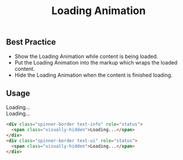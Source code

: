 ﻿---
title: Loading Animation
summary: The Loading Animation informs the user a website or application is getting data.
tags: components
layout: page-guide
eleventyNavigation:
  key: Loading Animation
  parent: Components
  order: 180
  excerpt: The Loading Animation informs the system is getting data.
  img: /img/illustrations/illus-loading.svg
---

## Best Practice

- Show the Loading Animation while content is being loaded.
- Put the Loading Animation into the markup which wraps the loaded content.
- Hide the Loading Animation when the content is finished loading.

## Usage

<div class="spinner-border text-info" role="status">
  <span class="visually-hidden">Loading...</span>
</div>
<div class="spinner-border text-ui" role="status">
  <span class="visually-hidden">Loading...</span>
</div>

``` html
<div class="spinner-border text-info" role="status">
  <span class="visually-hidden">Loading...</span>
</div>
<div class="spinner-border text-ui" role="status">
  <span class="visually-hidden">Loading...</span>
</div>
```

